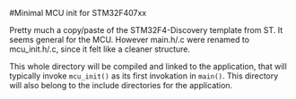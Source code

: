 #Minimal MCU init for STM32F407xx

Pretty much a copy/paste of the STM32F4-Discovery template from ST. It seems
general for the MCU. However main.h/.c were renamed to mcu_init.h/.c, since it
felt like a cleaner structure.

This whole directory will be compiled and linked to the application, that will
typically invoke `mcu_init()` as its first invokation in `main()`. This
directory will also belong to the include directories for the application.
